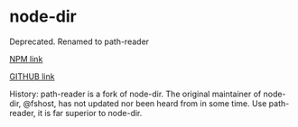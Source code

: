 # node-dir
Deprecated. Renamed to path-reader

[NPM link](https://www.npmjs.com/package/path-reader)

[GITHUB link](https://github.com/AckerApple/path-reader)


History: path-reader is a fork of node-dir. The original maintainer of node-dir, @fshost, has not updated nor been heard from in some time. Use path-reader, it is far superior to node-dir.
